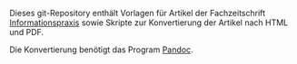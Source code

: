Dieses git-Repository enthält Vorlagen für Artikel der Fachzeitschrift
[Informationspraxis](http://informationspraxis.de/) sowie Skripte zur
Konvertierung der Artikel nach HTML und PDF.

Die Konvertierung benötigt das Program [Pandoc](johnmacfarlane.net/pandoc/).
